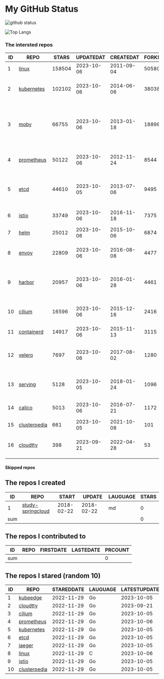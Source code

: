 # My GitHub Status

<img src="https://github-readme-stats-1.yihong0618.vercel.app/api?username=daoqingniu&show_icons=true&&&hide_title=true&count_private=true" alt="github status" />

![Top Langs](https://github-readme-stats-1.yihong0618.vercel.app/api/top-langs/?username=daoqingniu&layout=compact)

<!--START_SECTION:github_repos-->
### The intersted repos
| ID |                              REPO                               | STARS  | UPDATEDAT  | CREATEDAT  | FORKSCOUNT |                                              DESCRIPTIONS                                              |
|----|-----------------------------------------------------------------|--------|------------|------------|------------|--------------------------------------------------------------------------------------------------------|
|  1 | [linux](https://github.com/torvalds/linux)                      | 158504 | 2023-10-06 | 2011-09-04 |      50580 | Linux kernel source tree                                                                               |
|  2 | [kubernetes](https://github.com/kubernetes/kubernetes)          | 102102 | 2023-10-06 | 2014-06-06 |      38038 | Production-Grade Container Scheduling and Management                                                   |
|  3 | [moby](https://github.com/moby/moby)                            |  66755 | 2023-10-06 | 2013-01-18 |      18898 | Moby Project - a collaborative project for the container ecosystem to assemble container-based systems |
|  4 | [prometheus](https://github.com/prometheus/prometheus)          |  50122 | 2023-10-06 | 2012-11-24 |       8544 | The Prometheus monitoring system and time series database.                                             |
|  5 | [etcd](https://github.com/etcd-io/etcd)                         |  44610 | 2023-10-05 | 2013-07-06 |       9495 | Distributed reliable key-value store for the most critical data of a distributed system                |
|  6 | [istio](https://github.com/istio/istio)                         |  33749 | 2023-10-06 | 2016-11-18 |       7375 | Connect, secure, control, and observe services.                                                        |
|  7 | [helm](https://github.com/helm/helm)                            |  25012 | 2023-10-06 | 2015-10-06 |       6874 | The Kubernetes Package Manager                                                                         |
|  8 | [envoy](https://github.com/envoyproxy/envoy)                    |  22809 | 2023-10-06 | 2016-08-08 |       4477 | Cloud-native high-performance edge/middle/service proxy                                                |
|  9 | [harbor](https://github.com/goharbor/harbor)                    |  20957 | 2023-10-06 | 2016-01-28 |       4461 | An open source trusted cloud native registry project that stores, signs, and scans content.            |
| 10 | [cilium](https://github.com/cilium/cilium)                      |  16596 | 2023-10-06 | 2015-12-16 |       2416 | eBPF-based Networking, Security, and Observability                                                     |
| 11 | [containerd](https://github.com/containerd/containerd)          |  14917 | 2023-10-06 | 2015-11-13 |       3115 | An open and reliable container runtime                                                                 |
| 12 | [velero](https://github.com/vmware-tanzu/velero)                |   7697 | 2023-10-06 | 2017-08-02 |       1280 | Backup and migrate Kubernetes applications and their persistent volumes                                |
| 13 | [serving](https://github.com/knative/serving)                   |   5128 | 2023-10-05 | 2018-01-24 |       1096 | Kubernetes-based, scale-to-zero, request-driven compute                                                |
| 14 | [calico](https://github.com/projectcalico/calico)               |   5013 | 2023-10-06 | 2016-07-21 |       1172 | Cloud native networking and network security                                                           |
| 15 | [clusterpedia](https://github.com/clusterpedia-io/clusterpedia) |    661 | 2023-10-05 | 2021-10-08 |        101 | The Encyclopedia of Kubernetes clusters                                                                |
| 16 | [cloudtty](https://github.com/cloudtty/cloudtty)                |    398 | 2023-09-21 | 2022-04-28 |         53 | A Friendly Kubernetes CloudShell (Web Terminal) !                                                      |



#### Skipped repos
<!--END_SECTION:github_repos-->

<!--START_SECTION:my_github-->
## The repos I created
| ID  |                                 REPO                                 |   START    |   UPDATE   | LAUGUAGE | STARS |
|-----|----------------------------------------------------------------------|------------|------------|----------|-------|
|   1 | [study-springcloud](https://github.com/daoqingniu/study-springcloud) | 2018-02-22 | 2018-02-22 | md       |     0 |
| sum |                                                                      |            |            |          |     0 |

## The repos I contributed to
| ID  | REPO | FIRSTDATE | LASTEDATE | PRCOUNT |
|-----|------|-----------|-----------|---------|
| sum |      |           |           |       0 |

## The repos I stared (random 10)
| ID |                              REPO                               | STAREDDATE | LAUGUAGE | LATESTUPDATE |
|----|-----------------------------------------------------------------|------------|----------|--------------|
|  1 | [kubeedge](https://github.com/kubeedge/kubeedge)                | 2022-11-29 | Go       | 2023-10-05   |
|  2 | [cloudtty](https://github.com/cloudtty/cloudtty)                | 2022-11-29 | Go       | 2023-09-21   |
|  3 | [cilium](https://github.com/cilium/cilium)                      | 2022-11-29 | Go       | 2023-10-05   |
|  4 | [prometheus](https://github.com/prometheus/prometheus)          | 2022-11-29 | Go       | 2023-10-06   |
|  5 | [kubernetes](https://github.com/kubernetes/kubernetes)          | 2022-11-29 | Go       | 2023-10-05   |
|  6 | [etcd](https://github.com/etcd-io/etcd)                         | 2022-11-29 | Go       | 2023-10-05   |
|  7 | [jaeger](https://github.com/jaegertracing/jaeger)               | 2022-11-29 | Go       | 2023-10-05   |
|  8 | [linux](https://github.com/torvalds/linux)                      | 2022-11-29 | C        | 2023-10-06   |
|  9 | [istio](https://github.com/istio/istio)                         | 2022-11-29 | Go       | 2023-10-05   |
| 10 | [clusterpedia](https://github.com/clusterpedia-io/clusterpedia) | 2022-11-29 | Go       | 2023-10-05   |

<!--END_SECTION:my_github-->
